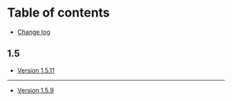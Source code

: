 # Table of contents

* [Change log](README.md)

## 1.5

* [Version 1.5.11](1.5/version-1.5.11.md)

***

* [Version 1.5.9](version-1.5.9.md)
